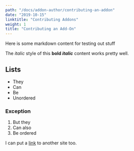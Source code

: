 ```yaml
---
path: "/docs/addon-author/contributing-an-addon"
date: "2019-10-15"
linktitle: "Contributing Addons"
weight: 1
title: "Contributing an Add-On"
---
```


Here is some markdown content for testing out stuff

The *italic* style of this **bold _italic_** content works pretty well.

## Lists
* They
* Can
* Be
* Unordered

### Exception

1. But they
2. Can also
3. Be ordered

I can put a [link](https://www.replicated.com) to another site too.